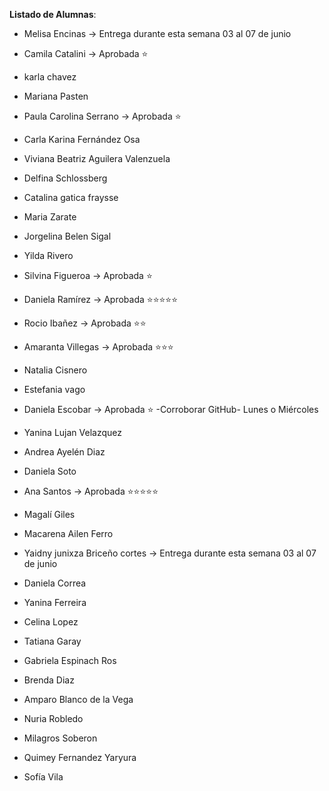 **Listado de Alumnas**:

- Melisa Encinas -> Entrega durante esta semana 03 al 07 de junio
- Camila Catalini -> Aprobada ⭐
- karla chavez
- Mariana Pasten

- Paula Carolina Serrano -> Aprobada ⭐
- Carla Karina Fernández Osa
- Viviana Beatriz Aguilera Valenzuela 
- Delfina Schlossberg 

- Catalina gatica fraysse
- Maria Zarate
- Jorgelina Belen Sigal
- Yilda Rivero

- Silvina Figueroa -> Aprobada ⭐
- Daniela Ramírez -> Aprobada ⭐⭐⭐⭐⭐
- Rocio Ibañez -> Aprobada ⭐⭐
- Amaranta Villegas -> Aprobada ⭐⭐⭐

- Natalia Cisnero
- Estefania vago
- Daniela Escobar -> Aprobada ⭐ -Corroborar GitHub- Lunes o Miércoles
- Yanina Lujan Velazquez 

- Andrea Ayelén Diaz
- Daniela Soto
- Ana Santos -> Aprobada ⭐⭐⭐⭐⭐
- Magalí Giles

- Macarena Ailen Ferro
- Yaidny junixza Briceño cortes -> Entrega durante esta semana 03 al 07 de junio
- Daniela Correa
- Yanina Ferreira 
- Celina Lopez

- Tatiana  Garay
- Gabriela Espinach Ros
- Brenda Diaz
- Amparo Blanco de la Vega

- Nuria Robledo
- Milagros Soberon
- Quimey Fernandez Yaryura
- Sofía Vila
